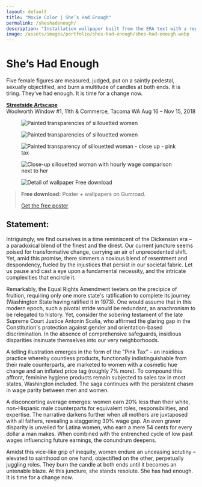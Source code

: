 ```yaml
---
layout: default
title: "Moxie Color | She’s Had Enough"
permalink: /sheshadenough/
description: "Installation wallpaper built from the ERA text with a repeating 'mudflap girl' silhouette."
image: /assets/images/portfolio/shes-had-enough/shes-had-enough.webp
---
```


# She’s Had Enough
Five female figures are measured, judged, put on a saintly pedestal, sexually objectified, and burn a multitude of candles at both ends. It is tiring. They’ve had enough. It is time for a change now.

**[Streetside Artscape](https://www.spaceworkstacoma.com/projects/jennifer-chin-shes-had-enough/)**  
Woolworth Window #1, 11th & Commerce, Tacoma WA
Aug 16 – Nov 15, 2018

<div class="issues-grid">
  <figure class="about-photo">
    <img src="{{ '/assets/images/portfolio/shes-had-enough/detail-1.webp' | relative_url }}"
         alt="Painted transparencies of sillouetted women" loading="lazy" decoding="async">
  </figure>
  <figure class="about-photo">
    <img src="{{ '/assets/images/portfolio/shes-had-enough/detail-2.webp' | relative_url }}"
         alt="Painted transparencies of sillouetted women" loading="lazy" decoding="async">
  </figure>
  <figure class="about-photo">
    <img src="{{ '/assets/images/portfolio/shes-had-enough/detail-3.webp' | relative_url }}"
         alt="Painted transparency of sillouetted woman - close up - pink tax" loading="lazy" decoding="async">
  </figure>
  <figure class="about-photo">
    <img src="{{ '/assets/images/portfolio/shes-had-enough/detail-0.png' | relative_url }}"
         alt="Close-up sillouetted woman with hourly wage comparison next to her" loading="lazy" decoding="async">
  </figure>
  <figure class="about-photo">
    <div class="img-wrap about-photo">
      <img src="{{ '/assets/images/portfolio/shes-had-enough/shes-had-enough-wallpaper.svg' | relative_url }}"
           alt="Detail of wallpaper" loading="lazy" decoding="async">
      <span class="badge--overlay">Free download</span>
    </div>
  </figure>
</div>

> **Free download:** Poster + wallpapers on Gumroad.  
> <p><a class="btn" href="https://moxiecolor.gumroad.com/l/musqi" target="_blank" rel="noopener">Get the free poster</a></p>


## Statement:  
Intriguingly, we find ourselves in a time reminiscent of the Dickensian era – a paradoxical blend of the finest and the direst. Our current juncture seems poised for transformative change, carrying an air of unprecedented shift. Yet, amid this promise, there simmers a noxious blend of resentment and despondency, fueled by the injustices that persist in our societal fabric. Let us pause and cast a eye upon a fundamental necessity, and the intricate complexities that encircle it.

Remarkably, the Equal Rights Amendment teeters on the precipice of fruition, requiring only one more state's ratification to complete its journey (Washington State having ratified it in 1973). One would assume that in this modern epoch, such a pivotal stride would be redundant, an anachronism to be relegated to history. Yet, consider the sobering testament of the late Supreme Court Justice Antonin Scalia, who affirmed the glaring gap in the Constitution's protection against gender and orientation-based discrimination. In the absence of comprehensive safeguards, insidious disparities insinuate themselves into our very neighborhoods.

A telling illustration emerges in the form of the "Pink Tax" – an insidious practice whereby countless products, functionally indistinguishable from their male counterparts, are marketed to women with a cosmetic hue change and an inflated price tag (roughly 7% more). To compound this affront, feminine hygiene products remain subjected to sales tax in most states, Washington included. The saga continues with the persistent chasm in wage parity between men and women.

A disconcerting average emerges: women earn 20% less than their white, non-Hispanic male counterparts for equivalent roles, responsibilities, and expertise. The narrative darkens further when all mothers are juxtaposed with all fathers, revealing a staggering 30% wage gap. An even graver disparity is unveiled for Latina women, who earn a mere 54 cents for every dollar a man makes. When combined with the entrenched cycle of low past wages influencing future earnings, the conundrum deepens.

Amidst this vice-like grip of inequity, women endure an unceasing scrutiny – elevated to sainthood on one hand, objectified on the other, perpetually juggling roles. They burn the candle at both ends until it becomes an untenable blaze. At this juncture, she stands resolute. She has had enough. It is time for a change now.
